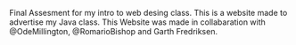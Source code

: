 Final Assesment for my intro to web desing class.
This is a website made to advertise my Java class.
This Website was made in collabaration with @OdeMillington, @RomarioBishop and Garth Fredriksen.
